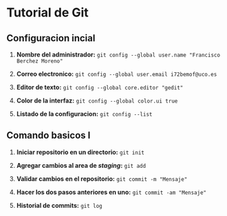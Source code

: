 # Tutorial de Git

## Configuracion incial

1. **Nombre del administrador:**
`git config --global user.name "Francisco Berchez Moreno"`

2. **Correo electronico:**
`git config --global user.email i72bemof@uco.es`

3. **Editor de texto:**
`git config --global core.editor "gedit"`

4. **Color de la interfaz:**
`git config --global color.ui true`

5. **Listado de la configuracion:**
`git config --list`


## Comando basicos I

1. **Iniciar repositorio en un directorio:**
`git init`

2. **Agregar cambios al area de *staging*:**
`git add`

3. **Validar cambios en el repositorio:**
`git commit -m "Mensaje"`

4. **Hacer los dos pasos anteriores en uno:**
`git commit -am "Mensaje"`

5. **Historial de commits:**
`git log`
